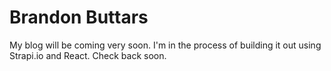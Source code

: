 # Brandon Buttars

My blog will be coming very soon.  I'm in the process of building it out using Strapi.io and React.  Check back soon.
